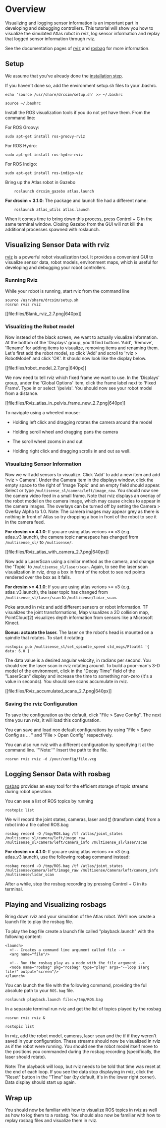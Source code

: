#  Overview

Visualizing and logging sensor information is an important part in developing and debugging controllers. This tutorial will show you how to visualize the simulated Atlas robot in rviz, log sensor information and replay that logged sensor information through rviz.

See the documentation pages of [rviz](http://www.ros.org/wiki/rviz) and [rosbag](http://www.ros.org/wiki/rosbag) for more information.

## Setup

We assume that you've already done the [installation step](http://gazebosim.org/tutorials?tut=drcsim_install&cat=drcsim).

If you haven't done so, add the environment setup.sh files to your .bashrc.

~~~
echo 'source /usr/share/drcsim/setup.sh' >> ~/.bashrc
~~~

~~~
source ~/.bashrc
~~~

Install the ROS visualization tools if you do not yet have them. From the command line:

  For ROS Groovy:

~~~
sudo apt-get install ros-groovy-rviz
~~~

  For ROS Hydro:

~~~
sudo apt-get install ros-hydro-rviz
~~~

  For ROS Indigo:

~~~
sudo apt-get install ros-indigo-viz
~~~

Bring up the Atlas robot in Gazebo

        roslaunch drcsim_gazebo atlas.launch

  **For drcsim < 3.1.0**: The package and launch file had a different name:

        roslaunch atlas_utils atlas.launch

When it comes time to bring down this process, press Control + C in the same terminal window. Closing Gazebo from the GUI will not kill the additional processes spawned with roslaunch.

## Visualizing Sensor Data with rviz

[rviz](http://www.ros.org/wiki/rviz) is a powerful robot visualization tool. It provides a convenient GUI to visualize sensor data, robot models, environment maps, which is useful for developing and debugging your robot controllers.

### Running Rviz ###
While your robot is running, start rviz from the command line

~~~
source /usr/share/drcsim/setup.sh
rosrun rviz rviz
~~~

[[file:files/Blank_rviz_2.7.png|640px]]

### Visualizing the Robot model

Now instead of the black screen, we want to actually visualize information. At the bottom of the 'Displays' group, you'll find buttons 'Add', 'Remove', 'Rename' for adding items to visualize, removing items and renaming them. Let's first add the robot model, so click 'Add' and scroll to 'rviz > RobotModel' and click 'OK'. It should now look like the display below.


[[file:files/robot_model_2.7.png|640px]]


We now need to tell rviz which fixed frame we want to use. In the 'Displays' group, under the 'Global Options' item, click the frame label next to 'Fixed Frame'. Type in or select '/pelvis'. You should now see your robot model from a distance.

[[file:files/Rviz_atlas_in_pelvis_frame_new_2.7.png|640px]]


To navigate using a wheeled mouse:

 * Holding left click and dragging rotates the camera around the model

 * Holding scroll wheel and dragging pans the camera

 * The scroll wheel zooms in and out

 * Holding right click and dragging scrolls in and out as well.

### Visualizing Sensor Information

Now we will add sensors to visualize. Click 'Add' to add a new item and add 'rviz > Camera'. Under the Camera item in the displays window, click the empty space to the right of 'Image Topic' and an empty field should appear. Select or type `/multisense_sl/camera/left/image_raw`. You should now see the camera video feed in a small frame. Note that rviz displays an overlay of the robot model on the camera image, which may cause circles to appear in the camera images. The overlays can be turned off by setting the Camera > Overlay Alpha to 1.0. Note: The camera images may appear grey as there is nothing in front of Atlas so try dropping a box in front of the robot to see it in the camera feed.

  **For drcsim >= 4.1.0**: If you are using atlas verions >= v3 (e.g. atlas\_v3.launch), the camera topic namespace has changed from `/multisense_sl/` to `/multisense/`.

[[file:files/Rviz_atlas_with_camera_2.7.png|640px]]

Now add a LaserScan using a similar method as the camera, and change the 'Topic' to `/multisense_sl/laser/scan`. Again, to see the laser scan visualization in rviz, drop a box in front of the robot to see red points rendered over the box as it falls.

  **For drcsim >= 4.1.0**: If you are using atlas verions >= v3 (e.g. atlas\_v3.launch), the laser topic has changed from `/multisense_sl/laser/scan` to `/multisense/lidar_scan`.

Poke around in rviz and add different sensors or robot information. TF visualizes the joint transformations, Map visualizes a 2D collision map, PointCloud(2) visualizes depth information from sensors like a Microsoft Kinect.

**Bonus: actuate the laser.**  The laser on the robot's head is mounted on a spindle that rotates.  To start it rotating:

~~~
rostopic pub /multisense_sl/set_spindle_speed std_msgs/Float64 '{ data: 6.0 } '
~~~

The data value is a desired angular velocity, in radians per second.  You should see the laser scan in rviz rotating around.  To build a poor-man's 3-D model of the environment, click in the "Decay Time" field of the "LaserScan" display and increase the time to something non-zero (it's a value in seconds).  You should see scans accumulate in rviz.

[[file:files/Rviz_accumulated_scans_2.7.png|640px]]

### Saving the rviz Configuration

To save the configuration as the default, click "File > Save Config". The next time you run rviz, it will load this configuration.

You can save and load non default configurations by using "File > Save Config as ... " and "File > Open Config" respectively.

You can also run rviz with a different configuration by specifying it at the command line. '''Note:''' Insert the path to the file.

~~~
rosrun rviz rviz -d /your/config/file.vcg
~~~

## Logging Sensor Data with rosbag

[rosbag](http://www.ros.org/wiki/rosbag) provides an easy tool for the efficient storage of topic streams during robot operation.

You can see a list of ROS topics by running

~~~
rostopic list
~~~

We will record the joint states, cameras, laser and [tf](http://www.ros.org/wiki/tf) (transform data) from a robot into a file called ROS.bag

~~~
rosbag record -O /tmp/ROS.bag /tf /atlas/joint_states /multisense_sl/camera/left/image_raw /multisense_sl/camera/left/camera_info /multisense_sl/laser/scan
~~~

  **For drcsim >= 4.1.0**: If you are using atlas verions >= v3 (e.g. atlas\_v3.launch), use the following rosbag command instead:

~~~
rosbag record -O /tmp/ROS.bag /tf /atlas/joint_states /multisense/camera/left/image_raw /multisense/camera/left/camera_info /multisense/lidar_scan
~~~


After a while, stop the rosbag recording by pressing Control + C in its terminal.

## Playing and Visualizing rosbags

Bring down rviz and your simulation of the Atlas robot. We'll now create a launch file to play the rosbag file.

To play the bag file create a launch file called "playback.launch" with the following content:

~~~
<launch>
  <!-- Creates a command line argument called file -->
  <arg name="file"/>

  <!-- Run the rosbag play as a node with the file argument -->
  <node name="rosbag" pkg="rosbag" type="play" args="--loop $(arg file)" output="screen"/>
</launch>
~~~

You can launch the file with the following command, providing the full absolute path to your `ROS.bag` file.

~~~
roslaunch playback.launch file:=/tmp/ROS.bag
~~~

In a separate terminal run rviz and get the list of topics played by the rosbag

~~~
rosrun rviz rviz &
~~~

~~~
rostopic list
~~~

In rviz, add the robot model, cameras, laser scan and the tf if they weren't saved in your configuration. These streams should now be visualized in rviz as if the robot were running. You should see the robot model itself move to the positions you commanded during the rosbag recording (specifically, the laser should rotate).

Note: The playback will loop, but rviz needs to be told that time was reset at the end of each loop.  If you see the data stop displaying in rviz, click the "Reset" button in the "Time" bar (by default, it's in the lower right corner).  Data display should start up again.

## Wrap up

You should now be familiar with how to visualize ROS topics in rviz as well as how to log them to a rosbag. You should also now be familiar with how to replay rosbag files and visualize them in rviz.
